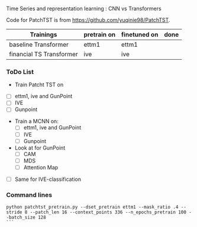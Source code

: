 Time Series and representation learning : CNN vs Transformers


Code for PatchTST is from https://github.com/yuqinie98/PatchTST.


| Trainings                | pretrain on | finetuned on | done |
| ------------------------ | ----------- | ------------ | ---- |
| baseline Transformer     | ettm1       | ettm1        |      |
| financial TS Transformer | ive         | ive          |      |


### ToDo List 

- Train Patcht TST on 
 - [ ] ettm1, ive and GunPoint
  - [ ] IVE
  - [ ] Gunpoint
- Train a MCNN on:
  - [ ] ettm1, ive and GunPoint
  - [ ] IVE
  - [ ] Gunpoint
- Look at for GunPoint
  - [ ] CAM
  - [ ] MDS
  - [ ] Attention Map 
- [ ] Same for IVE-classification

### Command lines

````
python patchtst_pretrain.py --dset_pretrain ettm1 --mask_ratio .4 --stride 8 --patch_len 16 --context_points 336 --n_epochs_pretrain 100 --batch_size 128
```